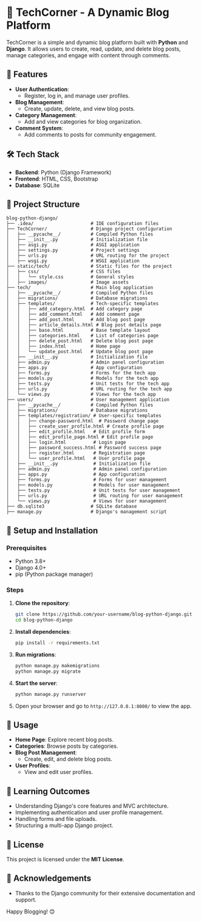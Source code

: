 # 📰 TechCorner - A Dynamic Blog Platform  

TechCorner is a simple and dynamic blog platform built with **Python** and **Django**. It allows users to create, read, update, and delete blog posts, manage categories, and engage with content through comments. 

## 🚀 Features  
- **User Authentication**:  
  - Register, log in, and manage user profiles.  
- **Blog Management**:  
  - Create, update, delete, and view blog posts.  
- **Category Management**:  
  - Add and view categories for blog organization.  
- **Comment System**:  
  - Add comments to posts for community engagement.  

## 🛠️ Tech Stack  
- **Backend**: Python (Django Framework)  
- **Frontend**: HTML, CSS, Bootstrap  
- **Database**: SQLite  

## 📂 Project Structure  

```plaintext
blog-python-django/
├── .idea/                     # IDE configuration files
├── TechCorner/                # Django project configuration
│   ├── __pycache__/           # Compiled Python files
│   ├── __init__.py            # Initialization file
│   ├── asgi.py                # ASGI application
│   ├── settings.py            # Project settings
│   ├── urls.py                # URL routing for the project
│   ├── wsgi.py                # WSGI application
├── static/tech/               # Static files for the project
│   ├── css/                   # CSS files
│   │   └── style.css          # General styles
│   ├── images/                # Image assets
├── tech/                      # Main blog application
│   ├── __pycache__/           # Compiled Python files
│   ├── migrations/            # Database migrations
│   ├── templates/             # Tech-specific templates
│   │   ├── add_category.html  # Add category page
│   │   ├── add_comment.html   # Add comment page
│   │   ├── add_post.html      # Add blog post page
│   │   ├── article_details.html # Blog post details page
│   │   ├── base.html          # Base template layout
│   │   ├── categories.html    # List of categories page
│   │   ├── delete_post.html   # Delete blog post page
│   │   ├── index.html         # Home page
│   │   └── update_post.html   # Update blog post page
│   ├── __init__.py            # Initialization file
│   ├── admin.py               # Admin panel configuration
│   ├── apps.py                # App configuration
│   ├── forms.py               # Forms for the tech app
│   ├── models.py              # Models for the tech app
│   ├── tests.py               # Unit tests for the tech app
│   ├── urls.py                # URL routing for the tech app
│   └── views.py               # Views for the tech app
├── users/                     # User management application
│   ├── __pycache__/           # Compiled Python files
│   ├── migrations/            # Database migrations
│   ├── templates/registration/ # User-specific templates
│   │   ├── change-password.html  # Password change page
│   │   ├── create_user_profile.html # Create profile page
│   │   ├── edit_profile.html   # Edit profile form
│   │   ├── edit_profile_page.html # Edit profile page
│   │   ├── login.html          # Login page
│   │   ├── password_success.html # Password success page
│   │   ├── register.html       # Registration page
│   │   └── user_profile.html   # User profile page
│   ├── __init__.py             # Initialization file
│   ├── admin.py                # Admin panel configuration
│   ├── apps.py                 # App configuration
│   ├── forms.py                # Forms for user management
│   ├── models.py               # Models for user management
│   ├── tests.py                # Unit tests for user management
│   ├── urls.py                 # URL routing for user management
│   └── views.py                # Views for user management
├── db.sqlite3                 # SQLite database
├── manage.py                  # Django's management script
```

## 🔧 Setup and Installation  

### Prerequisites  
- Python 3.8+  
- Django 4.0+  
- pip (Python package manager)  

### Steps  
1. **Clone the repository**:  
   ```bash
   git clone https://github.com/your-username/blog-python-django.git
   cd blog-python-django
   ```

2. **Install dependencies**:  
   ```bash
   pip install -r requirements.txt
   ```

3. **Run migrations**:  
   ```bash
   python manage.py makemigrations
   python manage.py migrate
   ```

4. **Start the server**:  
   ```bash
   python manage.py runserver
   ```

5. Open your browser and go to `http://127.0.0.1:8000/` to view the app.

## 📜 Usage  

- **Home Page**: Explore recent blog posts.  
- **Categories**: Browse posts by categories.  
- **Blog Post Management**:  
  - Create, edit, and delete blog posts.  
- **User Profiles**:  
  - View and edit user profiles.  

## 🌱 Learning Outcomes  

- Understanding Django's core features and MVC architecture.  
- Implementing authentication and user profile management.  
- Handling forms and file uploads.  
- Structuring a multi-app Django project.  

## 📜 License  

This project is licensed under the **MIT License**.

## 🌟 Acknowledgements  

- Thanks to the Django community for their extensive documentation and support.    

Happy Blogging! 😊  